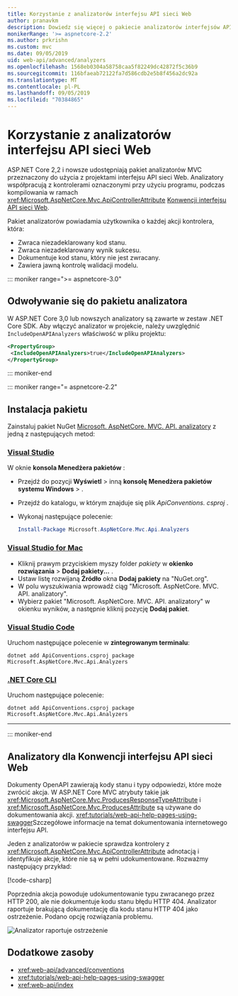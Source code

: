 ```yaml
---
title: Korzystanie z analizatorów interfejsu API sieci Web
author: pranavkm
description: Dowiedz się więcej o pakiecie analizatorów interfejsów API sieci Web ASP.NET Core MVC.
monikerRange: '>= aspnetcore-2.2'
ms.author: prkrishn
ms.custom: mvc
ms.date: 09/05/2019
uid: web-api/advanced/analyzers
ms.openlocfilehash: 1568eb0304a58758caa5f82249dc42872f5c36b9
ms.sourcegitcommit: 116bfaeab72122fa7d586cdb2e5b8f456a2dc92a
ms.translationtype: MT
ms.contentlocale: pl-PL
ms.lasthandoff: 09/05/2019
ms.locfileid: "70384865"
---
```

# <a name="use-web-api-analyzers"></a>Korzystanie z analizatorów interfejsu API sieci Web

ASP.NET Core 2,2 i nowsze udostępniają pakiet analizatorów MVC przeznaczony do użycia z projektami interfejsu API sieci Web. Analizatory współpracują z kontrolerami oznaczonymi przy użyciu programu, podczas kompilowania w ramach <xref:Microsoft.AspNetCore.Mvc.ApiControllerAttribute> [Konwencji interfejsu API sieci Web](xref:web-api/advanced/conventions).

Pakiet analizatorów powiadamia użytkownika o każdej akcji kontrolera, która:

* Zwraca niezadeklarowany kod stanu.
* Zwraca niezadeklarowany wynik sukcesu.
* Dokumentuje kod stanu, który nie jest zwracany.
* Zawiera jawną kontrolę walidacji modelu.

::: moniker range=">= aspnetcore-3.0"

## <a name="reference-the-analyzer-package"></a>Odwoływanie się do pakietu analizatora

W ASP.NET Core 3,0 lub nowszych analizatory są zawarte w zestaw .NET Core SDK. Aby włączyć analizator w projekcie, należy uwzględnić `IncludeOpenAPIAnalyzers` właściwość w pliku projektu:

```xml
<PropertyGroup>
 <IncludeOpenAPIAnalyzers>true</IncludeOpenAPIAnalyzers>
</PropertyGroup>
```

::: moniker-end

::: moniker range="= aspnetcore-2.2"

## <a name="package-installation"></a>Instalacja pakietu

Zainstaluj pakiet NuGet [Microsoft. AspNetCore. MVC. API. analizatory](https://www.nuget.org/packages/Microsoft.AspNetCore.Mvc.Api.Analyzers) z jedną z następujących metod:

### <a name="visual-studiotabvisual-studio"></a>[Visual Studio](#tab/visual-studio)

W oknie **konsola Menedżera pakietów** :
  * Przejdź do pozycji **Wyświetl** > inną **konsolę Menedżera pakietów** **systemu Windows** > .
  * Przejdź do katalogu, w którym znajduje się plik *ApiConventions. csproj* .
  * Wykonaj następujące polecenie:

    ```powershell
    Install-Package Microsoft.AspNetCore.Mvc.Api.Analyzers
    ```

### <a name="visual-studio-for-mactabvisual-studio-mac"></a>[Visual Studio for Mac](#tab/visual-studio-mac)

* Kliknij prawym przyciskiem myszy folder *pakiety* w **okienko rozwiązania** > **Dodaj pakiety...** .
* Ustaw listę rozwijaną **Źródło** okna **Dodaj pakiety** na "NuGet.org".
* W polu wyszukiwania wprowadź ciąg "Microsoft. AspNetCore. MVC. API. analizatory".
* Wybierz pakiet "Microsoft. AspNetCore. MVC. API. analizatory" w okienku wyników, a następnie kliknij pozycję **Dodaj pakiet**.

### <a name="visual-studio-codetabvisual-studio-code"></a>[Visual Studio Code](#tab/visual-studio-code)

Uruchom następujące polecenie w **zintegrowanym terminalu**:

```console
dotnet add ApiConventions.csproj package Microsoft.AspNetCore.Mvc.Api.Analyzers
```

### <a name="net-core-clitabnetcore-cli"></a>[.NET Core CLI](#tab/netcore-cli)

Uruchom następujące polecenie:

```console
dotnet add ApiConventions.csproj package Microsoft.AspNetCore.Mvc.Api.Analyzers
```

---

::: moniker-end

## <a name="analyzers-for-web-api-conventions"></a>Analizatory dla Konwencji interfejsu API sieci Web

Dokumenty OpenAPI zawierają kody stanu i typy odpowiedzi, które może zwrócić akcja. W ASP.NET Core MVC atrybuty takie jak <xref:Microsoft.AspNetCore.Mvc.ProducesResponseTypeAttribute> i <xref:Microsoft.AspNetCore.Mvc.ProducesAttribute> są używane do dokumentowania akcji. <xref:tutorials/web-api-help-pages-using-swagger>Szczegółowe informacje na temat dokumentowania internetowego interfejsu API.

Jeden z analizatorów w pakiecie sprawdza kontrolery z <xref:Microsoft.AspNetCore.Mvc.ApiControllerAttribute> adnotacją i identyfikuje akcje, które nie są w pełni udokumentowane. Rozważmy następujący przykład:

[!code-csharp[](conventions/sample/Controllers/ContactsController.cs?name=missing404docs&highlight=10)]

Poprzednia akcja powoduje udokumentowanie typu zwracanego przez HTTP 200, ale nie dokumentuje kodu stanu błędu HTTP 404. Analizator raportuje brakującą dokumentację dla kodu stanu HTTP 404 jako ostrzeżenie. Podano opcję rozwiązania problemu.

![Analizator raportuje ostrzeżenie](conventions/_static/Analyzer.gif)

## <a name="additional-resources"></a>Dodatkowe zasoby

* <xref:web-api/advanced/conventions>
* <xref:tutorials/web-api-help-pages-using-swagger>
* <xref:web-api/index>
